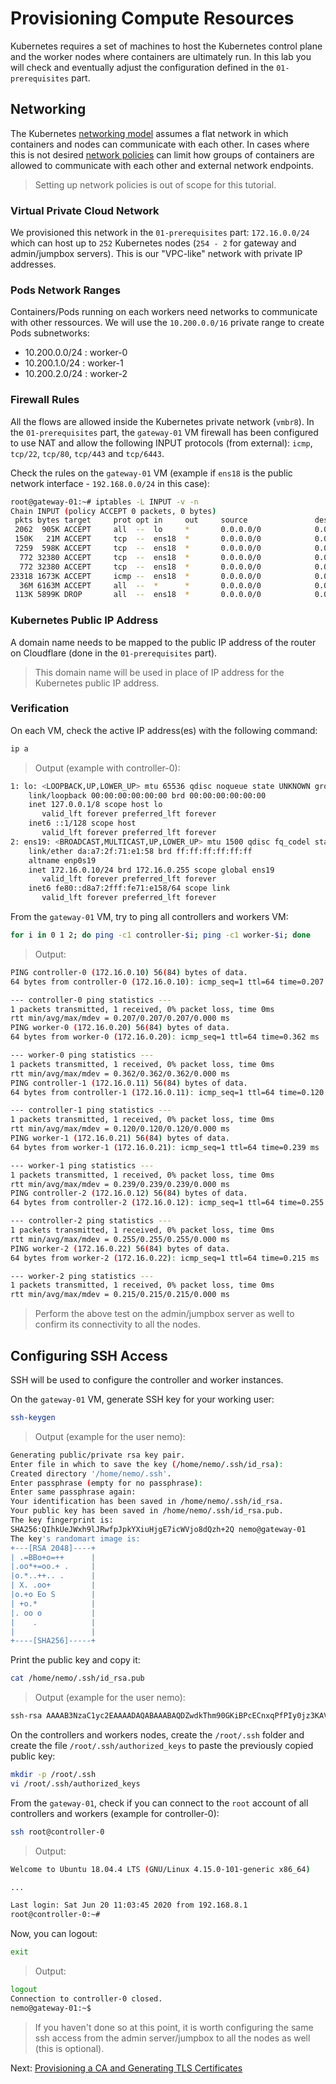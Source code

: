 # Provisioning Compute Resources

Kubernetes requires a set of machines to host the Kubernetes control plane and the worker nodes where containers are ultimately run. In this lab you will check and eventually adjust the configuration defined in the `01-prerequisites` part.

## Networking

The Kubernetes [networking model](https://kubernetes.io/docs/concepts/cluster-administration/networking/#kubernetes-model) assumes a flat network in which containers and nodes can communicate with each other. In cases where this is not desired [network policies](https://kubernetes.io/docs/concepts/services-networking/network-policies/) can limit how groups of containers are allowed to communicate with each other and external network endpoints.

> Setting up network policies is out of scope for this tutorial.

### Virtual Private Cloud Network

We provisioned this network in the `01-prerequisites` part: `172.16.0.0/24` which can host up to `252` Kubernetes nodes (`254 - 2` for gateway and admin/jumpbox servers). This is our "VPC-like" network with private IP addresses.

### Pods Network Ranges

Containers/Pods running on each workers need networks to communicate with other ressources. We will use the `10.200.0.0/16` private range to create Pods subnetworks:

* 10.200.0.0/24 : worker-0
* 10.200.1.0/24 : worker-1
* 10.200.2.0/24 : worker-2

### Firewall Rules

All the flows are allowed inside the Kubernetes private network (`vmbr8`). In the `01-prerequisites` part, the `gateway-01` VM firewall has been configured to use NAT and allow the following INPUT protocols (from external): `icmp`, `tcp/22`, `tcp/80`, `tcp/443` and `tcp/6443`.

Check the rules on the `gateway-01` VM (example if `ens18` is the public network interface - `192.168.0.0/24` in this case):

```bash
root@gateway-01:~# iptables -L INPUT -v -n
Chain INPUT (policy ACCEPT 0 packets, 0 bytes)
 pkts bytes target     prot opt in     out     source               destination
 2062  905K ACCEPT     all  --  lo     *       0.0.0.0/0            0.0.0.0/0
 150K   21M ACCEPT     tcp  --  ens18  *       0.0.0.0/0            0.0.0.0/0            tcp dpt:22
 7259  598K ACCEPT     tcp  --  ens18  *       0.0.0.0/0            0.0.0.0/0            tcp dpt:80
  772 32380 ACCEPT     tcp  --  ens18  *       0.0.0.0/0            0.0.0.0/0            tcp dpt:443
  772 32380 ACCEPT     tcp  --  ens18  *       0.0.0.0/0            0.0.0.0/0            tcp dpt:6443
23318 1673K ACCEPT     icmp --  ens18  *       0.0.0.0/0            0.0.0.0/0
  36M 6163M ACCEPT     all  --  *      *       0.0.0.0/0            0.0.0.0/0            state RELATED,ESTABLISHED
 113K 5899K DROP       all  --  ens18  *       0.0.0.0/0            0.0.0.0/0
```

### Kubernetes Public IP Address

A domain name needs to be mapped to the public IP address of the router on Cloudflare (done in the `01-prerequisites` part). 
> This domain name will be used in place of IP address for the Kubernetes public IP address.


### Verification

On each VM, check the active IP address(es) with the following command:

```bash
ip a
```

> Output (example with controller-0):

```bash
1: lo: <LOOPBACK,UP,LOWER_UP> mtu 65536 qdisc noqueue state UNKNOWN group default qlen 1000
    link/loopback 00:00:00:00:00:00 brd 00:00:00:00:00:00
    inet 127.0.0.1/8 scope host lo
       valid_lft forever preferred_lft forever
    inet6 ::1/128 scope host 
       valid_lft forever preferred_lft forever
2: ens19: <BROADCAST,MULTICAST,UP,LOWER_UP> mtu 1500 qdisc fq_codel state UP group default qlen 1000
    link/ether da:a7:2f:71:e1:58 brd ff:ff:ff:ff:ff:ff
    altname enp0s19
    inet 172.16.0.10/24 brd 172.16.0.255 scope global ens19
       valid_lft forever preferred_lft forever
    inet6 fe80::d8a7:2fff:fe71:e158/64 scope link 
       valid_lft forever preferred_lft forever
```

From the `gateway-01` VM, try to ping all controllers and workers VM:

```bash
for i in 0 1 2; do ping -c1 controller-$i; ping -c1 worker-$i; done
```

> Output:

```bash
PING controller-0 (172.16.0.10) 56(84) bytes of data.
64 bytes from controller-0 (172.16.0.10): icmp_seq=1 ttl=64 time=0.207 ms

--- controller-0 ping statistics ---
1 packets transmitted, 1 received, 0% packet loss, time 0ms
rtt min/avg/max/mdev = 0.207/0.207/0.207/0.000 ms
PING worker-0 (172.16.0.20) 56(84) bytes of data.
64 bytes from worker-0 (172.16.0.20): icmp_seq=1 ttl=64 time=0.362 ms

--- worker-0 ping statistics ---
1 packets transmitted, 1 received, 0% packet loss, time 0ms
rtt min/avg/max/mdev = 0.362/0.362/0.362/0.000 ms
PING controller-1 (172.16.0.11) 56(84) bytes of data.
64 bytes from controller-1 (172.16.0.11): icmp_seq=1 ttl=64 time=0.120 ms

--- controller-1 ping statistics ---
1 packets transmitted, 1 received, 0% packet loss, time 0ms
rtt min/avg/max/mdev = 0.120/0.120/0.120/0.000 ms
PING worker-1 (172.16.0.21) 56(84) bytes of data.
64 bytes from worker-1 (172.16.0.21): icmp_seq=1 ttl=64 time=0.239 ms

--- worker-1 ping statistics ---
1 packets transmitted, 1 received, 0% packet loss, time 0ms
rtt min/avg/max/mdev = 0.239/0.239/0.239/0.000 ms
PING controller-2 (172.16.0.12) 56(84) bytes of data.
64 bytes from controller-2 (172.16.0.12): icmp_seq=1 ttl=64 time=0.255 ms

--- controller-2 ping statistics ---
1 packets transmitted, 1 received, 0% packet loss, time 0ms
rtt min/avg/max/mdev = 0.255/0.255/0.255/0.000 ms
PING worker-2 (172.16.0.22) 56(84) bytes of data.
64 bytes from worker-2 (172.16.0.22): icmp_seq=1 ttl=64 time=0.215 ms

--- worker-2 ping statistics ---
1 packets transmitted, 1 received, 0% packet loss, time 0ms
rtt min/avg/max/mdev = 0.215/0.215/0.215/0.000 ms
```

> Perform the above test on the admin/jumpbox server as well to confirm its connectivity to all the nodes.

## Configuring SSH Access

SSH will be used to configure the controller and worker instances.

On the `gateway-01` VM, generate SSH key for your working user:

```bash
ssh-keygen
```

> Output (example for the user nemo):

```bash
Generating public/private rsa key pair.
Enter file in which to save the key (/home/nemo/.ssh/id_rsa):
Created directory '/home/nemo/.ssh'.
Enter passphrase (empty for no passphrase):
Enter same passphrase again:
Your identification has been saved in /home/nemo/.ssh/id_rsa.
Your public key has been saved in /home/nemo/.ssh/id_rsa.pub.
The key fingerprint is:
SHA256:QIhkUeJWxh9lJRwfpJpkYXiuHjgE7icWVjo8dQzh+2Q nemo@gateway-01
The key's randomart image is:
+---[RSA 2048]----+
| .=BBo+o=++      |
|.oo*+=oo.+ .     |
|o.*..++.. .      |
| X. .oo+         |
|o.+o Eo S        |
| +o.*            |
|. oo o           |
|    .            |
|                 |
+----[SHA256]-----+
```

Print the public key and copy it:

```bash
cat /home/nemo/.ssh/id_rsa.pub
```

> Output (example for the user nemo):

```bash
ssh-rsa AAAAB3NzaC1yc2EAAAADAQABAAABAQDZwdkThm90GKiBPcECnxqPfPIy0jz3KAVxS5i1GcfdOMmj947/iYlKrYVqXmPqHOy1vDRJQHD1KpkADSnXREoUJp6RpugR+qei962udVY+Y/eNV2JZRt/dcTlGwqSwKjjE8a5n84fu4zgJcvIIZYG/vJpN3ock189IuSjSeLSBAPU/UQzTDAcNnHEeHDv7Yo2wxGoDziM7sRGQyFLVHKJKtA28+OZT8DKaE4XY78ovmsMJuMDMF+YLKm12/f79xS0AYw0KXb97TAb9PhFMqqOKknN+mvzbccAih6gJEwB646Ju6VlBRBky7c6ZMsDR9l99uQtlXcv8lwiheYE4nJmF nemo@gateway-01
```

On the controllers and workers nodes, create the `/root/.ssh` folder and create the file `/root/.ssh/authorized_keys` to paste the previously copied public key:

```bash
mkdir -p /root/.ssh
vi /root/.ssh/authorized_keys
```

From the `gateway-01`, check if you can connect to the `root` account of all controllers and workers (example for controller-0):

```bash
ssh root@controller-0
```

> Output:

```bash
Welcome to Ubuntu 18.04.4 LTS (GNU/Linux 4.15.0-101-generic x86_64)

...

Last login: Sat Jun 20 11:03:45 2020 from 192.168.8.1
root@controller-0:~#
```

Now, you can logout:

```bash
exit
```

> Output:

```bash
logout
Connection to controller-0 closed.
nemo@gateway-01:~$
```
> If you haven't done so at this point, it is worth configuring the same ssh access from the admin server/jumpbox to all the nodes as well (this is optional).

Next: [Provisioning a CA and Generating TLS Certificates](04-certificate-authority.md)

